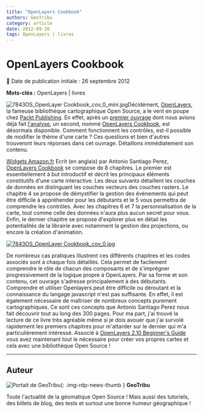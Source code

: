 ```yaml
---
title: "OpenLayers Cookbook"
authors: GeoTribu
category: article
date: 2012-09-26
tags: OpenLayers | livres
---
```


# OpenLayers Cookbook


:calendar: Date de publication initiale : 26 septembre 2012

**Mots-clés :** OpenLayers | livres


![7843OS_OpenLayer Cookbook_cov_0_mini.jpg](http://geotribu.net/sites/default/files/Tuto/img/Blog/OpenLayers/7843OS_OpenLayer%20Cookbook_cov_0_mini.jpg)Décidément, [OpenLayers](https://openlayers.org/), la fameuse bibliothèque cartographique Open Source, a le vent en poupe chez [Packt Publishing](http://www.packtpub.com/). En effet, après un [premier ouvrage](http://www.packtpub.com/openlayers-2-1-javascript-web-mapping-library-beginners-guide/book) dont nous avions déjà fait [l'analyse](http://geotribu.net/node/430), un second, nommé [OpenLayers Cookbook](http://www.packtpub.com/openlayers-create-gis-web-applications-cookbook/book), est désormais disponible. Comment fonctionnent les contrôles, est-il possible de modifier le thème d'une carte ? Ces questions et bien d'autres trouveront leurs réponses dans cet ouvrage. Détaillons immédiatement son contenu.



[Widgets Amazon.fr](http://ws.amazon.fr/widgets/q?rt=tf_mfw&ServiceVersion=20070822&MarketPlace=FR&ID=V20070822%2FFR%2Fgeotribu-21%2F8001%2F1c9e5d51-ce3b-4796-9862-ab36eda51a5c&Operation=NoScript) Ecrit (en anglais) par Antonio Santiago Perez, [OpenLayers Cookbook](http://www.amazon.fr/gp/product/1849517843/ref=as_li_qf_sp_asin_il_tl?ie=UTF8&tag=geotribu-21&linkCode=as2&camp=1642&creative=6746&creativeASIN=1849517843) se compose de 8 chapitres. Le premier est essentiellement à but introductif et décrit les principaux éléments constitutifs d'une carte interactive. Les deux suivants détaillent les couches de données en distinguant les couches vecteurs des couches rasters. Le chapitre 4 se propose de démystifier la gestion des événements qui peut être difficile à appréhender pour les débutants et le 5 vous permettra de comprendre les contrôles. Avec les chapitres 6 et 7 la personnalisation de la carte, tout comme celle des données n'aura plus aucun secret pour vous. Enfin, le dernier chapitre se propose d'explorer plus en détail les potentialités de la librairie avec notamment la gestion des projections, ou encore la création d'animation.

[![7843OS_OpenLayer Cookbook_cov_0.jpg](http://geotribu.net/sites/default/files/Tuto/img/Blog/OpenLayers/7843OS_OpenLayer%20Cookbook_cov_0.jpg)](http://www.amazon.fr/gp/product/1849517843/ref=as_li_qf_sp_asin_il_tl?ie=UTF8&tag=geotribu-21&linkCode=as2&camp=1642&creative=6746&creativeASIN=1849517843)

De nombreux cas pratiques illustrent ces différents chapitres et les codes associés sont à chaque fois détaillés. Cela permet de facilement comprendre le rôle de chacun des composants et de s'imprégner progressivement de la logique propre à OpenLayers. Par sa forme et son contenu, cet ouvrage s'adresse principalement à des débutants. Comprendre et utiliser Openlayers peut être difficile ou déroutant et la connaissance du langage javascript n'est pas suffisante. En effet, il est également nécessaire de maîtriser de nombreux concepts purement cartographiques. Ce sont ces concepts que Antonio Santiago Perez nous fait découvrir tout au long des 300 pages. Pour ma part, j'ai trouvé la lecture de ce livre très agréable même si je dois avouer que j'ai survolé rapidement les premiers chapitres pour m'attarder sur le dernier qui m'a particulièrement intéressé. Associé à [OpenLayers 2.10 Beginner's Guide](http://www.packtpub.com/openlayers-2-1-javascript-web-mapping-library-beginners-guide/book) vous avez maintenant tout le nécessaire pour créer vos propres cartes et cela avec une bibliothèque Open Source !



----

## Auteur

![Portait de GeoTribu](https://cdn.geotribu.fr/img/internal/charte/geotribu\_logo\_64x64.png){: .img-rdp-news-thumb }
**GeoTribu**

Toute l'actualité de la géomatique Open Source ! Mais aussi des tutoriels, des billets de blog, des tests et surtout une bonne humeur géographique !
